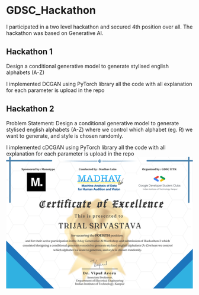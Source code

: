 # GDSC_Hackathon
I participated in a two level hackathon and secured 4th position over all. The hackathon was based on Generative AI.


## Hackathon 1 
Design a conditional generative model to generate stylised english alphabets (A-Z)

I implemented DCGAN using PyTorch library all the code with all explanation for each parameter is upload in the repo

## Hackathon 2

Problem Statement: 
Design a conditional generative model to generate stylised english alphabets (A-Z)
where we control which alphabet (eg. R) we want to generate, and style is chosen randomly.

I implemented cDCGAN using PyTorch library all the code with all explanation for each parameter is upload in the repo
![alt text](https://github.com/rock42069/GDSC_Hackathon/blob/main/Trijal%20Srivastava.png?raw=true)
